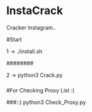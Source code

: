 # InstaCrack

Cracker Instagram..



#Start



1 -> ./install.sh



########



2 -> python3 Crack.py



#####


#For Checking Proxy List :)



###::) python3 Check_Proxy.py
